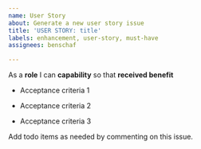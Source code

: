 ```yaml
---
name: User Story
about: Generate a new user story issue
title: 'USER STORY: title'
labels: enhancement, user-story, must-have
assignees: benschaf

---
```


As a **role** I can **capability** so that **received benefit**

- Acceptance criteria 1

- Acceptance criteria 2

- Acceptance criteria 3


Add todo items as needed by commenting on this issue.